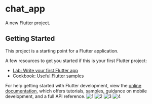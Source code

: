 # chat_app

A new Flutter project.

## Getting Started

This project is a starting point for a Flutter application.

A few resources to get you started if this is your first Flutter project:

- [Lab: Write your first Flutter app](https://docs.flutter.dev/get-started/codelab)
- [Cookbook: Useful Flutter samples](https://docs.flutter.dev/cookbook)

For help getting started with Flutter development, view the
[online documentation](https://docs.flutter.dev/), which offers tutorials,
samples, guidance on mobile development, and a full API reference.
![1](https://user-images.githubusercontent.com/84958454/234729370-5951156d-bddd-4e65-b8ec-98b03b7b9a15.png)
![2](https://user-images.githubusercontent.com/84958454/234729375-91fb05a6-4743-4cea-9b93-ffe6f3c5e881.png)
![3](https://user-images.githubusercontent.com/84958454/234729386-b5de4315-ef86-427d-9b7f-2e3b9a3437d0.png)
![4](https://user-images.githubusercontent.com/84958454/234729393-b9688e87-4593-4191-b8ef-79efe0ff9706.png)
